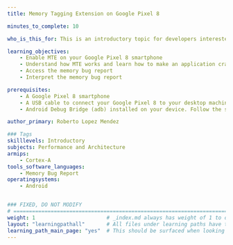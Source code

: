 ```yaml
---
title: Memory Tagging Extension on Google Pixel 8

minutes_to_complete: 10

who_is_this_for: This is an introductory topic for developers interested in learning how to enable Arm's Memory Tagging Extension (MTE) on Google's Pixel 8 smartphone and also how to access a memory bug report.

learning_objectives: 
    - Enable MTE on your Google Pixel 8 smartphone
    - Understand how MTE works and learn how to make an application crash when it encounters a memory bug
    - Access the memory bug report
    - Interpret the memory bug report

prerequisites:
    - A Google Pixel 8 smartphone
    - A USB cable to connect your Google Pixel 8 to your desktop machine
    - Android Debug Bridge (adb) installed on your device. Follow the steps in https://developer.android.com/tools/adb to install Android SDK Platform Tools. The adb tool is included in this package.

author_primary: Roberto Lopez Mendez

### Tags
skilllevels: Introductory
subjects: Performance and Architecture
armips:
    - Cortex-A
tools_software_languages:
    - Memory Bug Report
operatingsystems:
    - Android


### FIXED, DO NOT MODIFY
# ================================================================================
weight: 1                       # _index.md always has weight of 1 to order correctly
layout: "learningpathall"       # All files under learning paths have this same wrapper
learning_path_main_page: "yes"  # This should be surfaced when looking for related content. Only set for _index.md of learning path content.
---
```

